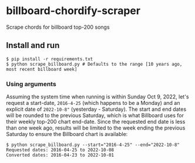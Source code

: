 # billboard-chordify-scraper
Scrape chords for billboard top-200 songs

## Install and run

```shell
$ pip install -r requirements.txt
$ python scrape_billboard.py # Defaults to the range [10 years ago, most recent billboard week]
```

### Using arguments

Assuming the system time when running is within Sunday Oct 9, 2022, let's request a start-date, `2016-4-25` (which happens to be a Monday) and an explicit date of `2022-10-8"` (yesterday - Saturday). The start and end dates will be rounded to the previous Saturday, which is what Billboard uses for their weekly top-200 chart end-date. Since the requested end date is less than one week ago, results will be limited to the week ending the previous Saturday to ensure the Billboard chart is available:

```shell
$ python scrape_billboard.py --start="2016-4-25" --end="2022-10-8"
Requested dates: 2016-04-25 to 2022-10-08
Converted dates: 2016-04-23 to 2022-10-01
```

